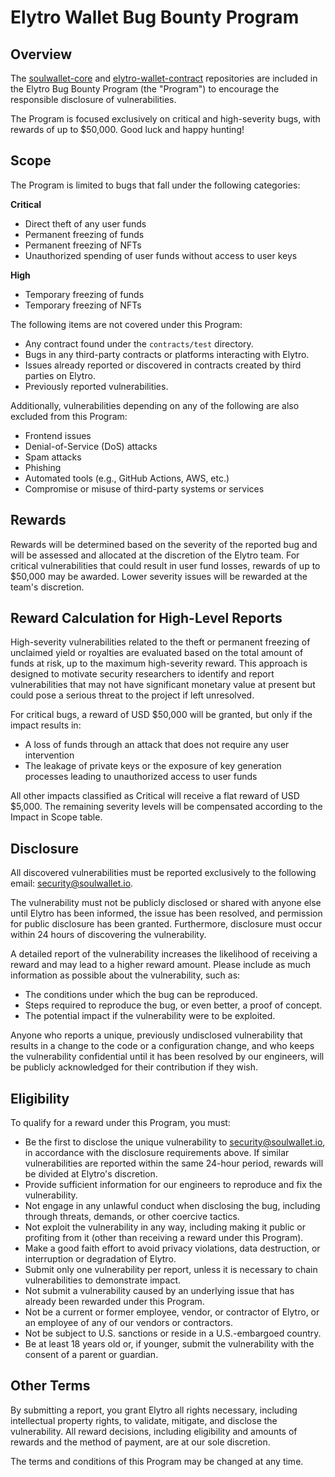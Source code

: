 # Elytro Wallet Bug Bounty Program

## Overview

The [soulwallet-core](https://github.com/Soulwallet/soulwallet-core) and [elytro-wallet-contract](https://github.com/SoulWallet/Elytro-wallet-contract) repositories are included in the Elytro Bug Bounty Program (the "Program") to encourage the responsible disclosure of vulnerabilities.

The Program is focused exclusively on critical and high-severity bugs, with rewards of up to $50,000. Good luck and happy hunting!

## Scope

The Program is limited to bugs that fall under the following categories:

**Critical**

- Direct theft of any user funds
- Permanent freezing of funds
- Permanent freezing of NFTs
- Unauthorized spending of user funds without access to user keys

**High**

- Temporary freezing of funds
- Temporary freezing of NFTs

The following items are not covered under this Program:

- Any contract found under the `contracts/test` directory.
- Bugs in any third-party contracts or platforms interacting with Elytro.
- Issues already reported or discovered in contracts created by third parties on Elytro.
- Previously reported vulnerabilities.

Additionally, vulnerabilities depending on any of the following are also excluded from this Program:

- Frontend issues
- Denial-of-Service (DoS) attacks
- Spam attacks
- Phishing
- Automated tools (e.g., GitHub Actions, AWS, etc.)
- Compromise or misuse of third-party systems or services

## Rewards

Rewards will be determined based on the severity of the reported bug and will be assessed and allocated at the discretion of the Elytro team. For critical vulnerabilities that could result in user fund losses, rewards of up to $50,000 may be awarded. Lower severity issues will be rewarded at the team's discretion.

## Reward Calculation for High-Level Reports

High-severity vulnerabilities related to the theft or permanent freezing of unclaimed yield or royalties are evaluated based on the total amount of funds at risk, up to the maximum high-severity reward. This approach is designed to motivate security researchers to identify and report vulnerabilities that may not have significant monetary value at present but could pose a serious threat to the project if left unresolved.

For critical bugs, a reward of USD $50,000 will be granted, but only if the impact results in:

- A loss of funds through an attack that does not require any user intervention
- The leakage of private keys or the exposure of key generation processes leading to unauthorized access to user funds

All other impacts classified as Critical will receive a flat reward of USD $5,000. The remaining severity levels will be compensated according to the Impact in Scope table.

## Disclosure

All discovered vulnerabilities must be reported exclusively to the following email: [security@soulwallet.io](mailto:security@soulwallet.io).

The vulnerability must not be publicly disclosed or shared with anyone else until Elytro has been informed, the issue has been resolved, and permission for public disclosure has been granted. Furthermore, disclosure must occur within 24 hours of discovering the vulnerability.

A detailed report of the vulnerability increases the likelihood of receiving a reward and may lead to a higher reward amount. Please include as much information as possible about the vulnerability, such as:

- The conditions under which the bug can be reproduced.
- Steps required to reproduce the bug, or even better, a proof of concept.
- The potential impact if the vulnerability were to be exploited.

Anyone who reports a unique, previously undisclosed vulnerability that results in a change to the code or a configuration change, and who keeps the vulnerability confidential until it has been resolved by our engineers, will be publicly acknowledged for their contribution if they wish.

## Eligibility

To qualify for a reward under this Program, you must:

- Be the first to disclose the unique vulnerability to [security@soulwallet.io](mailto:security@soulwallet.io), in accordance with the disclosure requirements above. If similar vulnerabilities are reported within the same 24-hour period, rewards will be divided at Elytro's discretion.
- Provide sufficient information for our engineers to reproduce and fix the vulnerability.
- Not engage in any unlawful conduct when disclosing the bug, including through threats, demands, or other coercive tactics.
- Not exploit the vulnerability in any way, including making it public or profiting from it (other than receiving a reward under this Program).
- Make a good faith effort to avoid privacy violations, data destruction, or interruption or degradation of Elytro.
- Submit only one vulnerability per report, unless it is necessary to chain vulnerabilities to demonstrate impact.
- Not submit a vulnerability caused by an underlying issue that has already been rewarded under this Program.
- Not be a current or former employee, vendor, or contractor of Elytro, or an employee of any of our vendors or contractors.
- Not be subject to U.S. sanctions or reside in a U.S.-embargoed country.
- Be at least 18 years old or, if younger, submit the vulnerability with the consent of a parent or guardian.

## Other Terms

By submitting a report, you grant Elytro all rights necessary, including intellectual property rights, to validate, mitigate, and disclose the vulnerability. All reward decisions, including eligibility and amounts of rewards and the method of payment, are at our sole discretion.

The terms and conditions of this Program may be changed at any time.
